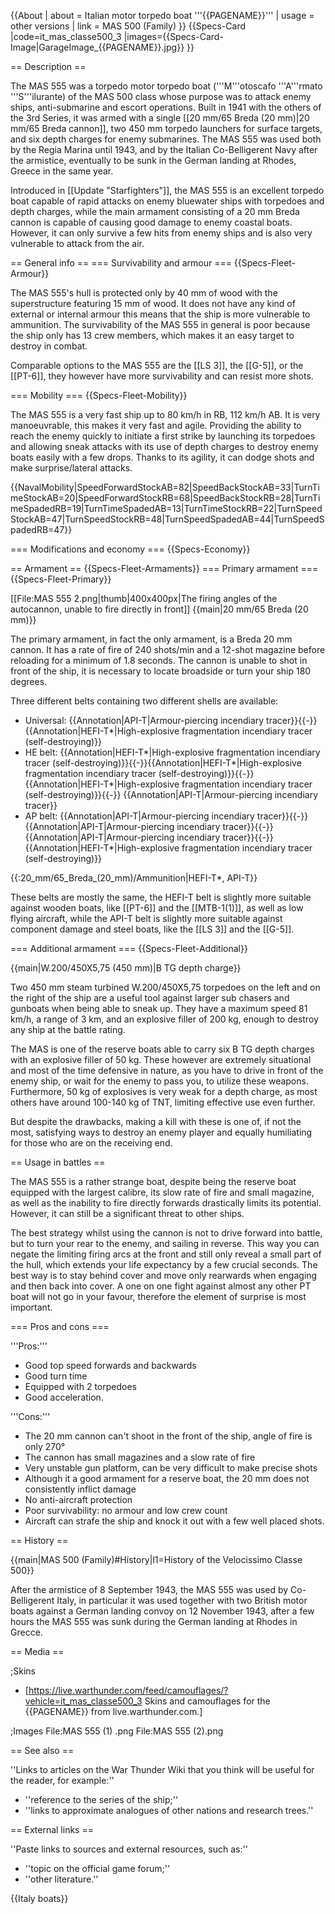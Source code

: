 {{About
| about = Italian motor torpedo boat '''{{PAGENAME}}'''
| usage = other versions
| link = MAS 500 (Family)
}}
{{Specs-Card
|code=it_mas_classe500_3
|images={{Specs-Card-Image|GarageImage_{{PAGENAME}}.jpg}}
}}

== Description ==
<!-- ''In the first part of the description, cover the history of the ship's creation and military application. In the second part, tell the reader about using this ship in the game. Add a screenshot: if a beginner player has a hard time remembering vehicles by name, a picture will help them identify the ship in question.'' -->
The MAS 555 was a torpedo motor torpedo boat ('''M'''otoscafo '''A'''rmato '''S'''ilurante) of the MAS 500 class whose purpose was to attack enemy ships, anti-submarine and escort operations. Built in 1941 with the others of the 3rd Series, it was armed with a single [[20 mm/65 Breda (20 mm)|20 mm/65 Breda cannon]], two 450 mm torpedo launchers for surface targets, and six depth charges for enemy submarines. The MAS 555 was used both by the Regia Marina until 1943, and by the Italian Co-Belligerent Navy after the armistice, eventually to be sunk in the German landing at Rhodes, Greece in the same year.

Introduced in [[Update "Starfighters"]], the MAS 555 is an excellent torpedo boat capable of rapid attacks on enemy bluewater ships with torpedoes and depth charges, while the main armament consisting of a 20 mm Breda cannon is capable of causing good damage to enemy coastal boats. However, it can only survive a few hits from enemy ships and is also very vulnerable to attack from the air.

== General info ==
=== Survivability and armour ===
{{Specs-Fleet-Armour}}
<!-- ''Talk about the vehicle's armour. Note the most well-defended and most vulnerable zones, e.g. the ammo magazine. Evaluate the composition of components and assemblies responsible for movement and manoeuvrability. Evaluate the survivability of the primary and secondary armaments separately. Don't forget to mention the size of the crew, which plays an important role in fleet mechanics. Save tips on preserving survivability for the "Usage in battles" section. If necessary, use a graphical template to show the most well-protected or most vulnerable points in the armour.'' -->
The MAS 555's hull is protected only by 40 mm of wood with the superstructure featuring 15 mm of wood. It does not have any kind of external or internal armour this means that the ship is more vulnerable to ammunition. The survivability of the MAS 555 in general is poor because the ship only has 13 crew members, which makes it an easy target to destroy in combat.

Comparable options to the MAS 555 are the [[LS 3]], the [[G-5]], or the [[PT-6]], they however have more survivability and can resist more shots.

=== Mobility ===
{{Specs-Fleet-Mobility}}
<!-- ''Write about the ship's mobility. Evaluate its power and manoeuvrability, rudder rerouting speed, stopping speed at full tilt, with its maximum forward and reverse speed.'' -->
The MAS 555 is a very fast ship up to 80 km/h in RB, 112 km/h AB. It is very manoeuvrable, this makes it very fast and agile. Providing the ability to reach the enemy quickly to initiate a first strike by launching its torpedoes and allowing sneak attacks with its use of depth charges to destroy enemy boats easily with a few drops. Thanks to its agility, it can dodge shots and make surprise/lateral attacks.

{{NavalMobility|SpeedForwardStockAB=82|SpeedBackStockAB=33|TurnTimeStockAB=20|SpeedForwardStockRB=68|SpeedBackStockRB=28|TurnTimeSpadedRB=19|TurnTimeSpadedAB=13|TurnTimeStockRB=22|TurnSpeedStockAB=47|TurnSpeedStockRB=48|TurnSpeedSpadedAB=44|TurnSpeedSpadedRB=47}}

=== Modifications and economy ===
{{Specs-Economy}}

== Armament ==
{{Specs-Fleet-Armaments}}
=== Primary armament ===
{{Specs-Fleet-Primary}}
<!-- ''Provide information about the characteristics of the primary armament. Evaluate their efficacy in battle based on their reload speed, ballistics and the capacity of their shells. Add a link to the main article about the weapon: <code><nowiki>{{main|Weapon name (calibre)}}</nowiki></code>. Broadly describe the ammunition available for the primary armament, and provide recommendations on how to use it and which ammunition to choose.'' -->
[[File:MAS 555 2.png|thumb|400x400px|The firing angles of the autocannon, unable to fire directly in front]]
{{main|20 mm/65 Breda (20 mm)}}

The primary armament, in fact the only armament, is a Breda 20 mm cannon. It has a rate of fire of 240 shots/min and a 12-shot magazine before reloading for a minimum of 1.8 seconds. The cannon is unable to shot in front of the ship, it is necessary to locate broadside or turn your ship 180 degrees.

Three different belts containing two different shells are available:

* Universal: {{Annotation|API-T|Armour-piercing incendiary tracer}}{{-}}{{Annotation|HEFI-T*|High-explosive fragmentation incendiary tracer (self-destroying)}}
* HE belt: {{Annotation|HEFI-T*|High-explosive fragmentation incendiary tracer (self-destroying)}}{{-}}{{Annotation|HEFI-T*|High-explosive fragmentation incendiary tracer (self-destroying)}}{{-}}{{Annotation|HEFI-T*|High-explosive fragmentation incendiary tracer (self-destroying)}}{{-}} {{Annotation|API-T|Armour-piercing incendiary tracer}}
* AP belt: {{Annotation|API-T|Armour-piercing incendiary tracer}}{{-}}{{Annotation|API-T|Armour-piercing incendiary tracer}}{{-}}{{Annotation|API-T|Armour-piercing incendiary tracer}}{{-}}{{Annotation|HEFI-T*|High-explosive fragmentation incendiary tracer (self-destroying)}}

{{:20_mm/65_Breda_(20_mm)/Ammunition|HEFI-T*, API-T}}

These belts are mostly the same, the HEFI-T belt is slightly more suitable against wooden boats, like [[PT-6]] and the [[MTB-1(1)]], as well as low flying aircraft, while the API-T belt is slightly more suitable against component damage and steel boats, like the [[LS 3]] and the [[G-5]].

=== Additional armament ===
{{Specs-Fleet-Additional}}
<!-- ''Describe the available additional armaments of the ship: depth charges, mines, torpedoes. Talk about their positions, available ammunition and launch features such as dead zones of torpedoes. If there is no additional armament, remove this section.'' -->
{{main|W.200/450X5,75 (450 mm)|B TG depth charge}}

Two 450 mm steam turbined W.200/450X5,75 torpedoes on the left and on the right of the ship are a useful tool against larger sub chasers and gunboats when being able to sneak up. They have a maximum speed 81 km/h, a range of 3 km, and an explosive filler of 200 kg, enough to destroy any ship at the battle rating.

The MAS is one of the reserve boats able to carry six B TG depth charges with an explosive filler of 50 kg. These however are extremely situational and most of the time defensive in nature, as you have to drive in front of the enemy ship, or wait for the enemy to pass you, to utilize these weapons. Furthermore, 50 kg of explosives is very weak for a depth charge, as most others have around 100-140 kg of TNT, limiting effective use even further.

But despite the drawbacks, making a kill with these is one of, if not the most, satisfying ways to destroy an enemy player and equally humiliating for those who are on the receiving end.

== Usage in battles ==
<!-- ''Describe the technique of using this ship, the characteristics of her use in a team and tips on strategy. Abstain from writing an entire guide – don't try to provide a single point of view, but give the reader food for thought. Talk about the most dangerous opponents for this vehicle and provide recommendations on fighting them. If necessary, note the specifics of playing with this vehicle in various modes (AB, RB, SB).'' -->
The MAS 555 is a rather strange boat, despite being the reserve boat equipped with the largest calibre, its slow rate of fire and small magazine, as well as the inability to fire directly forwards drastically limits its potential. However, it can still be a significant threat to other ships.

The best strategy whilst using the cannon is not to drive forward into battle, but to turn your rear to the enemy, and sailing in reverse. This way you can negate the limiting firing arcs at the front and still only reveal a small part of the hull, which extends your life expectancy by a few crucial seconds. The best way is to stay behind cover and move only rearwards when engaging and then back into cover. A one on one fight against almost any other PT boat will not go in your favour, therefore the element of surprise is most important.

=== Pros and cons ===
<!-- ''Summarise and briefly evaluate the vehicle in terms of its characteristics and combat effectiveness. Mark its pros and cons in the bulleted list. Try not to use more than 6 points for each of the characteristics. Avoid using categorical definitions such as "bad", "good" and the like - use substitutions with softer forms such as "inadequate" and "effective".'' -->

'''Pros:'''

* Good top speed forwards and backwards
* Good turn time
* Equipped with 2 torpedoes
* Good acceleration.

'''Cons:'''

* The 20 mm cannon can't shoot in the front of the ship, angle of fire is only 270°
* The cannon has small magazines and a slow rate of fire
* Very unstable gun platform, can be very difficult to make precise shots
* Although it a good armament for a reserve boat, the 20 mm does not consistently inflict damage
* No anti-aircraft protection
* Poor survivability: no armour and low crew count
* Aircraft can strafe the ship and knock it out with a few well placed shots.

== History ==
<!-- ''Describe the history of the creation and combat usage of the ship in more detail than in the introduction. If the historical reference turns out to be too long, take it to a separate article, taking a link to the article about the ship and adding a block "/History" (example: <nowiki>https://wiki.warthunder.com/(Ship-name)/History</nowiki>) and add a link to it here using the <code>main</code> template. Be sure to reference text and sources by using <code><nowiki><ref></ref></nowiki></code>, as well as adding them at the end of the article with <code><nowiki><references /></nowiki></code>. This section may also include the ship's dev blog entry (if applicable) and the in-game encyclopedia description (under <code><nowiki>=== In-game description ===</nowiki></code>, also if applicable).'' -->
{{main|MAS 500 (Family)#History|l1=History of the Velocissimo Classe 500}}

After the armistice of 8 September 1943, the MAS 555 was used by Co-Belligerent Italy, in particular it was used together with two British motor boats against a German landing convoy on 12 November 1943, after a few hours the MAS 555 was sunk during the German landing at Rhodes in Grecce.

== Media ==
<!-- ''Excellent additions to the article would be video guides, screenshots from the game, and photos.'' -->

;Skins

* [https://live.warthunder.com/feed/camouflages/?vehicle=it_mas_classe500_3 Skins and camouflages for the {{PAGENAME}} from live.warthunder.com.]

;Images
<gallery mode="packed-hover" heights="200">
File:MAS 555 (1) .png
File:MAS 555 (2).png
</gallery>

== See also ==
<!-- ''Links to articles on the War Thunder Wiki that you think will be useful for the reader, for example:''
* ''reference to the series of the ship;''
* ''links to approximate analogues of other nations and research trees.'' -->
''Links to articles on the War Thunder Wiki that you think will be useful for the reader, for example:''

* ''reference to the series of the ship;''
* ''links to approximate analogues of other nations and research trees.''

== External links ==
<!-- ''Paste links to sources and external resources, such as:''
* ''topic on the official game forum;''
* ''other literature.'' -->
''Paste links to sources and external resources, such as:''

* ''topic on the official game forum;''
* ''other literature.''

{{Italy boats}}